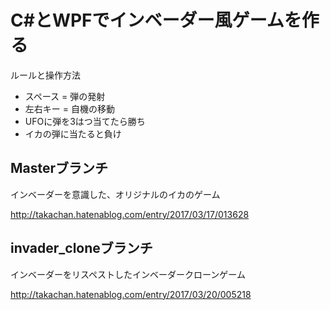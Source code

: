 ﻿# C#とWPFでインベーダー風ゲームを作る

ルールと操作方法

* スペース = 弾の発射
* 左右キー = 自機の移動
* UFOに弾を3はつ当てたら勝ち
* イカの弾に当たると負け

## Masterブランチ

インベーダーを意識した、オリジナルのイカのゲーム

http://takachan.hatenablog.com/entry/2017/03/17/013628

## invader_cloneブランチ

インベーダーをリスペストしたインベーダークローンゲーム

http://takachan.hatenablog.com/entry/2017/03/20/005218
